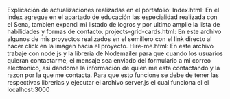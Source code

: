 Explicación de actualizaciones realizadas en el portafolio:
Index.html: En el index agregue en el apartado de educación las especialidad realizada con el Sena, tambien expandi mi listado de logros y por ultimo amplie la lista de habilidades y formas de contacto.
projects-grid-cards.html: En este archivo algunos de mis proyectos realizados en el semillero con el link directo al hacer click en la imagen hacia el proyecto.
Hire-me.html: En este archivo trabaje con node.js y la libreria de Nodemailer para que cuando los usuarios quieran contactarme, el mensaje sea enviado del formulario a mi correo electronico, asi dandome la información de quien me esta contactando y la razon por la que me contacta. Para que esto funcione se debe de tener las respectivas librerias y ejecutar el archivo server.js el cual funciona el el localhost:3000
 
